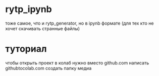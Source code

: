 # rytp_ipynb
тоже самое, что и rytp_generator, но в ipynb формате (для тех кто не хочет скачивать странные файлы)
# туториал
чтобы открыть проект в колаб нужно вместо github.com написать githubtocolab.com
создать папку медиа
